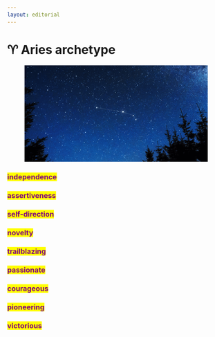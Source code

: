 ```yaml
---
layout: editorial
---
```


# ♈️ Aries archetype

<figure><img src="../../../../../../../.gitbook/assets/aries-constellation.png" alt="" width="563"><figcaption></figcaption></figure>

### <mark style="color:purple;">independence</mark>

### <mark style="color:purple;">assertiveness</mark>

### <mark style="color:purple;">self-direction</mark>

### <mark style="color:purple;">novelty</mark>

### <mark style="color:purple;">trailblazing</mark>&#x20;

### <mark style="color:purple;">passionate</mark>

### <mark style="color:purple;">courageous</mark>

### <mark style="color:purple;">pioneering</mark>

### <mark style="color:purple;">victorious</mark>
